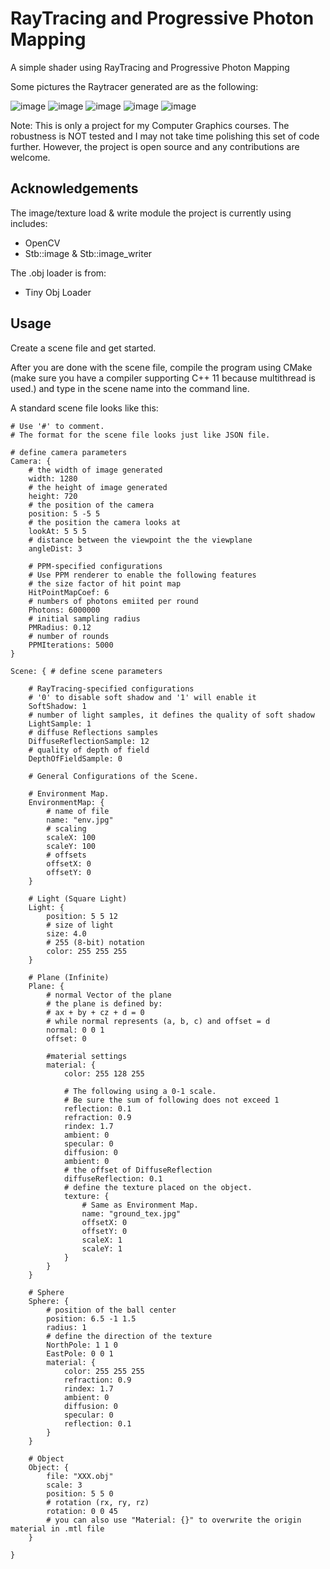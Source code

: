 # RayTracing and Progressive Photon Mapping
A simple shader using RayTracing and Progressive Photon Mapping

Some pictures the Raytracer generated are as the following:

![image](https://github.com/heiwang1997/RayTracing/raw/master/generated/1.jpg)
![image](https://github.com/heiwang1997/RayTracing/raw/master/generated/2.jpg)
![image](https://github.com/heiwang1997/RayTracing/raw/master/generated/3.jpg)
![image](https://github.com/heiwang1997/RayTracing/raw/master/generated/4.jpg)
![image](https://github.com/heiwang1997/RayTracing/raw/master/generated/5.jpg)

Note: This is only a project for my Computer Graphics courses.
The robustness is NOT tested and I may not take time polishing
this set of code further. However, the project is open source and
any contributions are welcome.

## Acknowledgements
The image/texture load & write module the project is currently using includes:
- OpenCV
- Stb::image & Stb::image_writer

The .obj loader is from:
- Tiny Obj Loader

## Usage
Create a scene file and get started.

After you are done with the scene file, compile the program using CMake
(make sure you have a compiler supporting C++ 11 because multithread is used.)
and type in the scene name into the command line.

A standard scene file looks like this:

    # Use '#' to comment.
    # The format for the scene file looks just like JSON file.

    # define camera parameters
    Camera: {
    	# the width of image generated
    	width: 1280
    	# the height of image generated
    	height: 720
    	# the position of the camera
    	position: 5 -5 5
    	# the position the camera looks at
    	lookAt: 5 5 5
    	# distance between the viewpoint the the viewplane
    	angleDist: 3

    	# PPM-specified configurations
    	# Use PPM renderer to enable the following features
    	# the size factor of hit point map
    	HitPointMapCoef: 6
    	# numbers of photons emiited per round
    	Photons: 6000000   
    	# initial sampling radius
    	PMRadius: 0.12     
    	# number of rounds
    	PPMIterations: 5000
    }

    Scene: { # define scene parameters

    	# RayTracing-specified configurations
    	# '0' to disable soft shadow and '1' will enable it
    	SoftShadow: 1
    	# number of light samples, it defines the quality of soft shadow
    	LightSample: 1
    	# diffuse Reflections samples
    	DiffuseReflectionSample: 12
    	# quality of depth of field
    	DepthOfFieldSample: 0

    	# General Configurations of the Scene.

    	# Environment Map.
    	EnvironmentMap: {
    		# name of file
    		name: "env.jpg"
    		# scaling
    		scaleX: 100
    		scaleY: 100
    		# offsets
    		offsetX: 0
    		offsetY: 0
    	}

    	# Light (Square Light)
    	Light: {
    		position: 5 5 12
    		# size of light
    		size: 4.0
    		# 255 (8-bit) notation
    		color: 255 255 255
    	}

    	# Plane (Infinite)
    	Plane: {
    		# normal Vector of the plane
    		# the plane is defined by:
    		# ax + by + cz + d = 0
    		# while normal represents (a, b, c) and offset = d
    		normal: 0 0 1
    		offset: 0

    		#material settings
    		material: {
    			color: 255 128 255

    			# The following using a 0-1 scale.
    			# Be sure the sum of following does not exceed 1
    			reflection: 0.1
    			refraction: 0.9
    			rindex: 1.7
    			ambient: 0
    			specular: 0
    			diffusion: 0
    			ambient: 0
    			# the offset of DiffuseReflection
    			diffuseReflection: 0.1
    			# define the texture placed on the object.
    			texture: {
    				# Same as Environment Map.
    				name: "ground_tex.jpg"
    				offsetX: 0
    				offsetY: 0
    				scaleX: 1
    				scaleY: 1
    			}
    		}
    	}

    	# Sphere
    	Sphere: {
    		# position of the ball center
    		position: 6.5 -1 1.5
    		radius: 1
    		# define the direction of the texture
    		NorthPole: 1 1 0
    		EastPole: 0 0 1
    		material: {
    			color: 255 255 255
    			refraction: 0.9
    			rindex: 1.7
    			ambient: 0
    			diffusion: 0
    			specular: 0
    			reflection: 0.1
    		}
    	}

    	# Object
    	Object: {
    		file: "XXX.obj"
    		scale: 3
    		position: 5 5 0
    		# rotation (rx, ry, rz)
    		rotation: 0 0 45
    		# you can also use "Material: {}" to overwrite the origin material in .mtl file
    	}

    }
